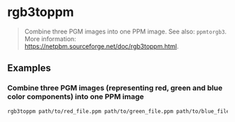 # rgb3toppm

> Combine three PGM images into one PPM image. See also: `ppmtorgb3`. More information: <https://netpbm.sourceforge.net/doc/rgb3toppm.html>.

## Examples

### Combine three PGM images (representing red, green and blue color components) into one PPM image

```bash
rgb3toppm path/to/red_file.ppm path/to/green_file.ppm path/to/blue_file.ppm > path/to/output.ppm
```
